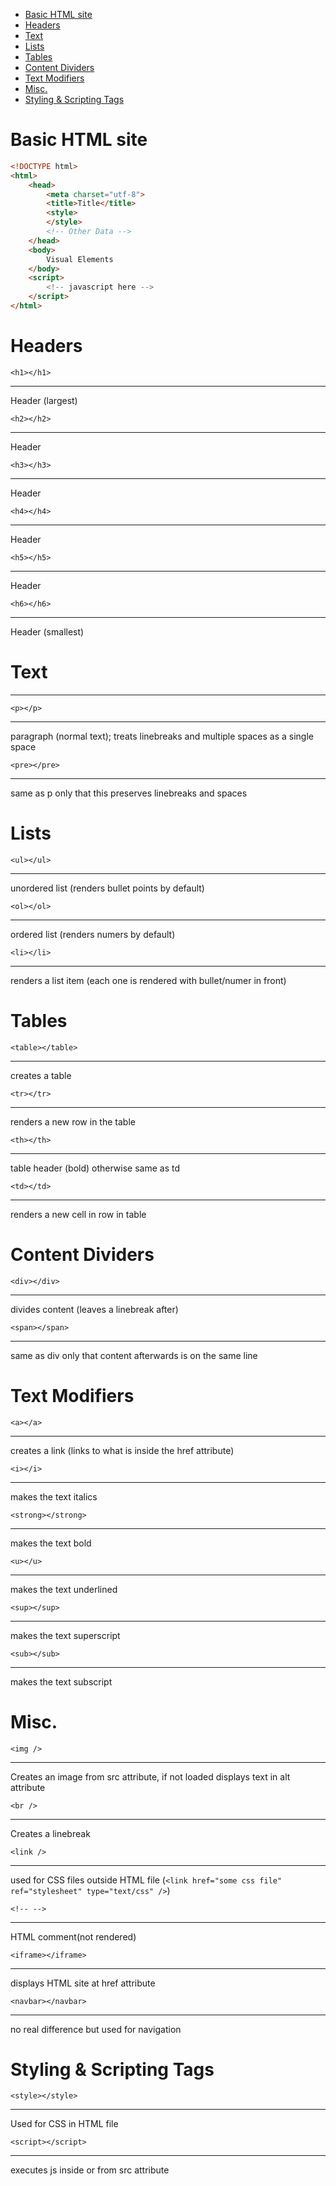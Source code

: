 - [Basic HTML site](#basic-html-site)
- [Headers](#headers)
- [Text](#text)
- [Lists](#lists)
- [Tables](#tables)
- [Content Dividers](#content-dividers)
- [Text Modifiers](#text-modifiers)
- [Misc.](#misc)
- [Styling & Scripting Tags](#styling--scripting-tags)
# Basic HTML site
```html
<!DOCTYPE html>
<html>
    <head>
        <meta charset="utf-8">
        <title>Title</title>
        <style>
        </style>
        <!-- Other Data -->
    </head>
    <body>
        Visual Elements
    </body>
    <script>
        <!-- javascript here -->
    </script>
</html>
```

# Headers
`<h1></h1>` 
 *** 
 Header (largest)

`<h2></h2>`
  *** 
  Header

`<h3></h3>`
  ***
   Header

`<h4></h4>` 
 *** 
 Header

`<h5></h5>` 
 ***
  Header

`<h6></h6>` 
 *** 
 Header (smallest)

# Text
***
`<p></p>`
  ***
   paragraph (normal text); treats linebreaks and multiple spaces as a single space

`<pre></pre>`
  *** 
  same as p only that this preserves linebreaks and spaces

# Lists
`<ul></ul>`
 ***
  unordered list (renders bullet points by default)

`<ol></ol>`
 *** 
 ordered list (renders numers by default)

`<li></li>`
  ***
   renders a list item (each one is rendered with bullet/numer in front)

# Tables
`<table></table>` 

 *** 
 creates a table

`<tr></tr>` 
 *** 
 renders a new row in the table

`<th></th>` 
 *** 
 table header (bold) otherwise same as td

`<td></td>` 
 *** 
 renders a new cell in row in table

# Content Dividers
`<div></div>` 
 ***
  divides content (leaves a linebreak after)

`<span></span>` 
 ***
  same as div only that content afterwards is on the same line

# Text Modifiers
`<a></a>` 
 *** 
 creates a link (links to what is inside the href attribute)

`<i></i>`  
*** 
makes the text italics

`<strong></strong>` 
 *** 
 makes the text bold

`<u></u>` 
 ***
  makes the text underlined

`<sup></sup>` 
 ***
  makes the text superscript

`<sub></sub>`  
*** 
makes the text subscript

# Misc.
`<img />` 
 ***
  Creates an image from src attribute, if not loaded displays text in alt attribute

`<br />` 
 ***
  Creates a linebreak

`<link />` 
 ***
  used for CSS files outside HTML file (`<link href="some css file" ref="stylesheet" type="text/css" />`)

`<!-- -->`  
***
 HTML comment(not rendered)

`<iframe></iframe>`
  *** 
  displays HTML site at href attribute

`<navbar></navbar>` 
 ***
  no real difference but used for navigation

# Styling & Scripting Tags
`<style></style>`  
***
 Used for CSS in HTML file
 
`<script></script>`
  ***
   executes js inside or from src attribute
